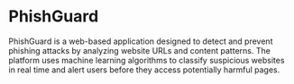 # PhishGuard
PhishGuard is a web-based application designed to detect and prevent phishing attacks by analyzing website URLs and content patterns. The platform uses machine learning algorithms to classify suspicious websites in real time and alert users before they access potentially harmful pages.
